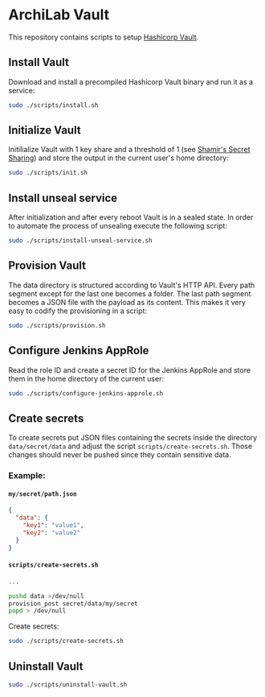 # ArchiLab Vault

This repository contains scripts to setup
[Hashicorp Vault](https://www.vaultproject.io/).

## Install Vault

Download and install a precompiled Hashicorp Vault binary and run it as a
service:

```bash
sudo ./scripts/install.sh
```

## Initialize Vault

Initilialize Vault with 1 key share and a threshold of 1 (see
[Shamir's Secret Sharing](https://en.wikipedia.org/wiki/Shamir%27s_Secret_Sharing))
and store the output in the current user's home directory:

```bash
sudo ./scripts/init.sh
```

## Install unseal service

After initialization and after every reboot Vault is in a sealed state. In order to automate the process of unsealing execute the following script:

```bash
sudo ./scripts/install-unseal-service.sh
```

## Provision Vault

The data directory is structured according to Vault's HTTP API. Every path
segment except for the last one becomes a folder. The last path segment becomes
a JSON file with the payload as its content. This makes it very easy to codify
the provisioning in a script:

```bash
sudo ./scripts/provision.sh
```

## Configure Jenkins AppRole

Read the role ID and create a secret ID for the Jenkins AppRole and store them
in the home directory of the current user:

```bash
sudo ./scripts/configure-jenkins-approle.sh
```

## Create secrets

To create secrets put JSON files containing the secrets inside the directory `data/secret/data` and adjust the script `scripts/create-secrets.sh`. Those changes should never be pushed since they contain sensitive data.

### Example:

#### **`my/secret/path.json`**

```json
{
  "data": {
    "key1": "value1",
    "key2": "value2"
  }
}
```

#### **`scripts/create-secrets.sh`**

```bash
...

pushd data >/dev/null
provision_post secret/data/my/secret
popd > /dev/null
```

Create secrets:

```bash
sudo ./scripts/create-secrets.sh
```

## Uninstall Vault

```bash
sudo ./scripts/uninstall-vault.sh
```
